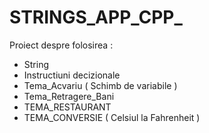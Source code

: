 # STRINGS_APP_CPP_

Proiect despre folosirea :
 - String
 - Instructiuni decizionale
 - Tema_Acvariu ( Schimb de variabile )
 - Tema_Retragere_Bani
 - TEMA_RESTAURANT
 - TEMA_CONVERSIE ( Celsiul la Fahrenheit )
